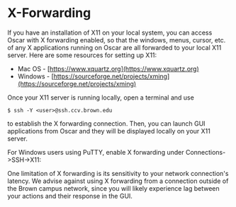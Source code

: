 # X-Forwarding

If you have an installation of X11 on your local system, you can access Oscar with X forwarding enabled, so that the windows, menus, cursor, etc. of any X applications running on Oscar are all forwarded to your local X11 server. Here are some resources for setting up X11:

* Mac OS - [https://www.xquartz.org](https://www.xquartz.org)
* Windows - [https://sourceforge.net/projects/xming](https://sourceforge.net/projects/xming)

Once your X11 server is running locally, open a terminal and use

```text
$ ssh -Y <user>@ssh.ccv.brown.edu
```

to establish the X forwarding connection. Then, you can launch GUI applications from Oscar and they will be displayed locally on your X11 server.

For Windows users using PuTTY, enable X forwarding under Connections-&gt;SSH-&gt;X11:

One limitation of X forwarding is its sensitivity to your network connection's latency. We advise against using X forwarding from a connection outside of the Brown campus network, since you will likely experience lag between your actions and their response in the GUI.

